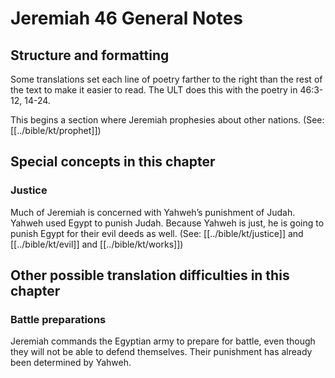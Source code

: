 # Jeremiah 46 General Notes
## Structure and formatting

Some translations set each line of poetry farther to the right than the rest of the text to make it easier to read. The ULT does this with the poetry in 46:3-12, 14-24.

This begins a section where Jeremiah prophesies about other nations. (See: [[../bible/kt/prophet]])

## Special concepts in this chapter
### Justice
Much of Jeremiah is concerned with Yahweh’s punishment of Judah. Yahweh used Egypt to punish Judah. Because Yahweh is just, he is going to punish Egypt for their evil deeds as well. (See: [[../bible/kt/justice]] and [[../bible/kt/evil]] and [[../bible/kt/works]])

## Other possible translation difficulties in this chapter

### Battle preparations
Jeremiah commands the Egyptian army to prepare for battle, even though they will not be able to defend themselves. Their punishment has already been determined by Yahweh.